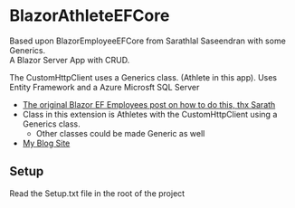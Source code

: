 # BlazorAthleteEFCore
Based upon BlazorEmployeeEFCore from Sarathlal Saseendran with some Generics.  
A Blazor Server App with CRUD.
  
The CustomHttpClient uses a Generics class. (Athlete in this app).
Uses Entity Framework and a Azure Microsft SQL Server

-  <a href="https://www.c-sharpcorner.com/article/create-a-single-page-app-with-blazor-server-and-entity-framework-core-3-0/">The original Blazor EF Employees post on how to do this, thx Sarath</a>
- Class in this extension is Athletes with the CustomHttpClient using a Generics class.
  - Other classes could be made Generic as well
-  <a href="https://codewithsarath.com">My Blog Site</a>

## Setup
Read the Setup.txt file in the root of the project
